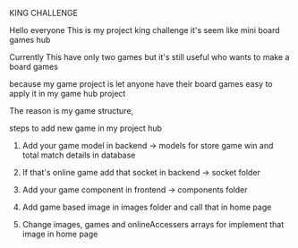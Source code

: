 KING CHALLENGE

Hello everyone This is my project king challenge it's seem like mini board games hub

Currently This have only two games but it's still useful who wants to make a board games

because my game project is let anyone have their board games easy to apply it in my game hub project

The reason is my game structure,

steps to add new game in my project hub

1. Add your game model in backend -> models for store game win and total match details in database

2. If that's online game add that socket in backend -> socket folder

3. Add your game component in frontend -> components folder

4. Add game based image in images folder and call that in home page

5. Change images, games and onlineAccessers arrays for implement that image in home page
